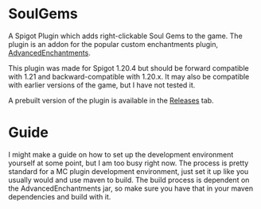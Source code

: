 # SoulGems
A Spigot Plugin which adds right-clickable Soul Gems to the game.
The plugin is an addon for the popular custom enchantments plugin, [AdvancedEnchantments](https://www.spigotmc.org/resources/1-17-1-21-%E2%AD%95-advancedenchantments-%E2%AD%90-450-custom-enchants-%E2%AD%90create-custom-enchantments-%E2%9C%85.43058/).

This plugin was made for Spigot 1.20.4 but should be forward compatible with 1.21 and backward-compatible with 1.20.x.
It may also be compatible with earlier versions of the game, but I have not tested it.

A prebuilt version of the plugin is available in the [Releases](https://github.com/owengregson/SoulGems/releases) tab.

# Guide
I might make a guide on how to set up the development environment yourself at some point, but I am too busy right now.
The process is pretty standard for a MC plugin development environment, just set it up like you usually would and use maven to build.
The build process is dependent on the AdvancedEnchantments jar, so make sure you have that in your maven dependencies and build with it.
